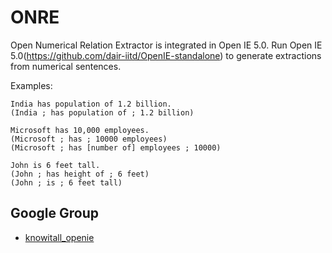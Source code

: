 # ONRE
Open Numerical Relation Extractor is integrated in Open IE 5.0. Run Open IE 5.0(https://github.com/dair-iitd/OpenIE-standalone) to generate extractions from numerical sentences.

Examples:
  
    India has population of 1.2 billion.
    (India ; has population of ; 1.2 billion)

    Microsoft has 10,000 employees.
    (Microsoft ; has ; 10000 employees)
    (Microsoft ; has [number of] employees ; 10000)

    John is 6 feet tall.
    (John ; has height of ; 6 feet)
    (John ; is ; 6 feet tall)

## Google Group

* [knowitall_openie](https://groups.google.com/forum/#!forum/knowitall_openie)
